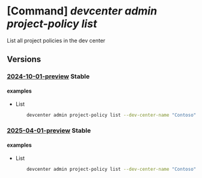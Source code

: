 # [Command] _devcenter admin project-policy list_

List all project policies in the dev center

## Versions

### [2024-10-01-preview](/Resources/mgmt-plane/L3N1YnNjcmlwdGlvbnMve30vcmVzb3VyY2Vncm91cHMve30vcHJvdmlkZXJzL21pY3Jvc29mdC5kZXZjZW50ZXIvZGV2Y2VudGVycy97fS9wcm9qZWN0cG9saWNpZXM=/2024-10-01-preview.xml) **Stable**

<!-- mgmt-plane /subscriptions/{}/resourcegroups/{}/providers/microsoft.devcenter/devcenters/{}/projectpolicies 2024-10-01-preview -->

#### examples

- List
    ```bash
        devcenter admin project-policy list --dev-center-name "Contoso" --resource-group "rg1"
    ```

### [2025-04-01-preview](/Resources/mgmt-plane/L3N1YnNjcmlwdGlvbnMve30vcmVzb3VyY2Vncm91cHMve30vcHJvdmlkZXJzL21pY3Jvc29mdC5kZXZjZW50ZXIvZGV2Y2VudGVycy97fS9wcm9qZWN0cG9saWNpZXM=/2025-04-01-preview.xml) **Stable**

<!-- mgmt-plane /subscriptions/{}/resourcegroups/{}/providers/microsoft.devcenter/devcenters/{}/projectpolicies 2025-04-01-preview -->

#### examples

- List
    ```bash
        devcenter admin project-policy list --dev-center-name "Contoso" --resource-group "rg1"
    ```
